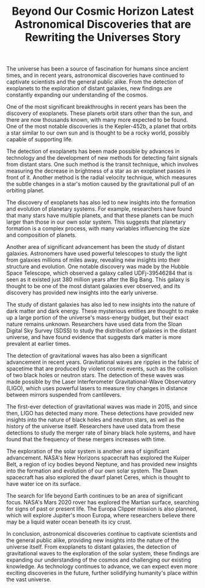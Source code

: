 ﻿---
title: "Beyond Our Cosmic Horizon Latest Astronomical Discoveries that are Rewriting the Universes Story"
description: "Explore the mysteries of the cosmos with cutting-edge space science discoveries, astronomical breakthroughs, and the latest research in space exploration."
pubDate: 2025-07-01
category: "space"
tags: []
image: "/assets/blog-placeholder-1.svg"
---

The universe has been a source of fascination for humans since ancient times, and in recent years, astronomical discoveries have continued to captivate scientists and the general public alike. From the detection of exoplanets to the exploration of distant galaxies, new findings are constantly expanding our understanding of the cosmos.

One of the most significant breakthroughs in recent years has been the discovery of exoplanets. These planets orbit stars other than the sun, and there are now thousands known, with many more expected to be found. One of the most notable discoveries is the Kepler-452b, a planet that orbits a star similar to our own sun and is thought to be a rocky world, possibly capable of supporting life.

The detection of exoplanets has been made possible by advances in technology and the development of new methods for detecting faint signals from distant stars. One such method is the transit technique, which involves measuring the decrease in brightness of a star as an exoplanet passes in front of it. Another method is the radial velocity technique, which measures the subtle changes in a star's motion caused by the gravitational pull of an orbiting planet.

The discovery of exoplanets has also led to new insights into the formation and evolution of planetary systems. For example, researchers have found that many stars have multiple planets, and that these planets can be much larger than those in our own solar system. This suggests that planetary formation is a complex process, with many variables influencing the size and composition of planets.

Another area of significant advancement has been the study of distant galaxies. Astronomers have used powerful telescopes to study the light from galaxies millions of miles away, revealing new insights into their structure and evolution. One notable discovery was made by the Hubble Space Telescope, which observed a galaxy called UDFj-39546284 that is seen as it existed just 380 million years after the Big Bang. This galaxy is thought to be one of the most distant galaxies ever observed, and its discovery has provided new insights into the early universe.

The study of distant galaxies has also led to new insights into the nature of dark matter and dark energy. These mysterious entities are thought to make up a large portion of the universe's mass-energy budget, but their exact nature remains unknown. Researchers have used data from the Sloan Digital Sky Survey (SDSS) to study the distribution of galaxies in the distant universe, and have found evidence that suggests dark matter is more prevalent at earlier times.

The detection of gravitational waves has also been a significant advancement in recent years. Gravitational waves are ripples in the fabric of spacetime that are produced by violent cosmic events, such as the collision of two black holes or neutron stars. The detection of these waves was made possible by the Laser Interferometer Gravitational-Wave Observatory (LIGO), which uses powerful lasers to measure tiny changes in distance between mirrors suspended from cantilevers.

The first-ever detection of gravitational waves was made in 2015, and since then, LIGO has detected many more. These detections have provided new insights into the nature of black holes and neutron stars, as well as the history of the universe itself. Researchers have used data from these detections to study the merger rate of binary black hole systems, and have found that the frequency of these mergers increases with time.

The exploration of the solar system is another area of significant advancement. NASA's New Horizons spacecraft has explored the Kuiper Belt, a region of icy bodies beyond Neptune, and has provided new insights into the formation and evolution of our own solar system. The Dawn spacecraft has also explored the dwarf planet Ceres, which is thought to have water ice on its surface.

The search for life beyond Earth continues to be an area of significant focus. NASA's Mars 2020 rover has explored the Martian surface, searching for signs of past or present life. The Europa Clipper mission is also planned, which will explore Jupiter's moon Europa, where researchers believe there may be a liquid water ocean beneath its icy crust.

In conclusion, astronomical discoveries continue to captivate scientists and the general public alike, providing new insights into the nature of the universe itself. From exoplanets to distant galaxies, the detection of gravitational waves to the exploration of the solar system, these findings are expanding our understanding of the cosmos and challenging our existing knowledge. As technology continues to advance, we can expect even more exciting discoveries in the future, further solidifying humanity's place within the vast universe.
